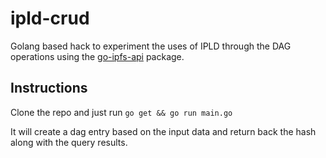 # ipld-crud

Golang based hack to experiment the uses of IPLD through the DAG operations using the [go-ipfs-api](github.com/ipfs/go-ipfs-api) package.

## Instructions

Clone the repo and just run `go get && go run main.go`

It will create a dag entry based on the input data and return back the hash along with the query results.
